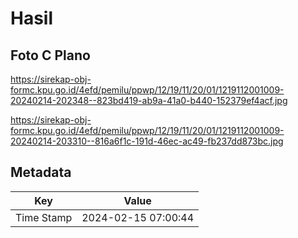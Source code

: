 # Hasil

## Foto C Plano

https://sirekap-obj-formc.kpu.go.id/4efd/pemilu/ppwp/12/19/11/20/01/1219112001009-20240214-202348--823bd419-ab9a-41a0-b440-152379ef4acf.jpg

https://sirekap-obj-formc.kpu.go.id/4efd/pemilu/ppwp/12/19/11/20/01/1219112001009-20240214-203310--816a6f1c-191d-46ec-ac49-fb237dd873bc.jpg


## Metadata

| Key        | Value               |
| ---------- | ------------------- |
| Time Stamp | 2024-02-15 07:00:44 |



